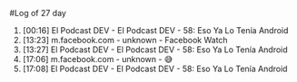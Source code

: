 #Log of 27 day

1. [00:16] El Podcast DEV - El Podcast DEV - 58: Eso Ya Lo Tenía Android
1. [13:23] m.facebook.com - unknown - Facebook Watch
1. [13:27] El Podcast DEV - El Podcast DEV - 58: Eso Ya Lo Tenía Android
1. [17:06] m.facebook.com - unknown - 😅
1. [17:08] El Podcast DEV - El Podcast DEV - 58: Eso Ya Lo Tenía Android

